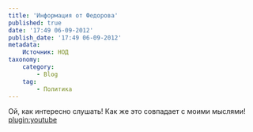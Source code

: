 ```yaml
---
title: 'Информация от Федорова'
published: true
date: '17:49 06-09-2012'
publish_date: '17:49 06-09-2012'
metadata:
    Источник: НОД
taxonomy:
    category:
        - Blog
    tag:
        - Политика
---
```


Ой, как интересно слушать! Как же это совпадает с моими мыслями! 
[plugin:youtube](https://www.youtube.com/watch?v=wJcJIhwRjQE)